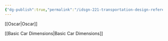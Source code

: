 ```yaml
---
{"dg-publish":true,"permalink":"/idsgn-221-transportation-design-reference-material/"}
---
```


[[Oscar\|Oscar]]

[[Basic Car Dimensions\|Basic Car Dimensions]]

